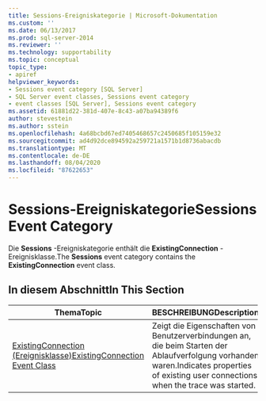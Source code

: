 ```yaml
---
title: Sessions-Ereigniskategorie | Microsoft-Dokumentation
ms.custom: ''
ms.date: 06/13/2017
ms.prod: sql-server-2014
ms.reviewer: ''
ms.technology: supportability
ms.topic: conceptual
topic_type:
- apiref
helpviewer_keywords:
- Sessions event category [SQL Server]
- SQL Server event classes, Sessions event category
- event classes [SQL Server], Sessions event category
ms.assetid: 61881d22-381d-407e-8c43-a07ba94389f6
author: stevestein
ms.author: sstein
ms.openlocfilehash: 4a68bcbd67ed7405468657c2450685f105159e32
ms.sourcegitcommit: ad4d92dce894592a259721a1571b1d8736abacdb
ms.translationtype: MT
ms.contentlocale: de-DE
ms.lasthandoff: 08/04/2020
ms.locfileid: "87622653"
---
```

# <a name="sessions-event-category"></a><span data-ttu-id="b5dcb-102">Sessions-Ereigniskategorie</span><span class="sxs-lookup"><span data-stu-id="b5dcb-102">Sessions Event Category</span></span>
  <span data-ttu-id="b5dcb-103">Die **Sessions** -Ereigniskategorie enthält die **ExistingConnection** -Ereignisklasse.</span><span class="sxs-lookup"><span data-stu-id="b5dcb-103">The **Sessions** event category contains the **ExistingConnection** event class.</span></span>  
  
## <a name="in-this-section"></a><span data-ttu-id="b5dcb-104">In diesem Abschnitt</span><span class="sxs-lookup"><span data-stu-id="b5dcb-104">In This Section</span></span>  
  
|<span data-ttu-id="b5dcb-105">Thema</span><span class="sxs-lookup"><span data-stu-id="b5dcb-105">Topic</span></span>|<span data-ttu-id="b5dcb-106">BESCHREIBUNG</span><span class="sxs-lookup"><span data-stu-id="b5dcb-106">Description</span></span>|  
|-----------|-----------------|  
|[<span data-ttu-id="b5dcb-107">ExistingConnection (Ereignisklasse)</span><span class="sxs-lookup"><span data-stu-id="b5dcb-107">ExistingConnection Event Class</span></span>](existingconnection-event-class.md)|<span data-ttu-id="b5dcb-108">Zeigt die Eigenschaften von Benutzerverbindungen an, die beim Starten der Ablaufverfolgung vorhanden waren.</span><span class="sxs-lookup"><span data-stu-id="b5dcb-108">Indicates properties of existing user connections when the trace was started.</span></span>|  
  
  
